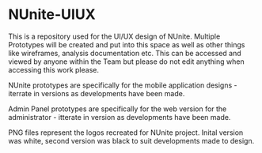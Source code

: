 # NUnite-UIUX

This is a repository used for the UI/UX design of NUnite. Multiple Prototypes will be created and put into this space as well as other things like wireframes, analysis documentation etc. This can be accessed and viewed by anyone within the Team but please do not edit anything when accessing this work please.

NUnite prototypes are specifically for the mobile application designs - iterrate in versions as developments have been made.

Admin Panel prototypes are specifically for the web version for the administrator - itterate in version as developments have been made.

PNG files represent the logos recreated for NUnite project. Inital version was white, second version was black to suit developments made to design. 
